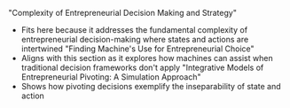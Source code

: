 "Complexity of Entrepreneurial Decision Making and Strategy"
- Fits here because it addresses the fundamental complexity of entrepreneurial decision-making where states and actions are intertwined
"Finding Machine's Use for Entrepreneurial Choice"
- Aligns with this section as it explores how machines can assist when traditional decision frameworks don't apply
"Integrative Models of Entrepreneurial Pivoting: A Simulation Approach"
- Shows how pivoting decisions exemplify the inseparability of state and action